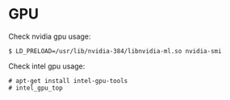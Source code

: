# GPU

Check nvidia gpu usage:
```
$ LD_PRELOAD=/usr/lib/nvidia-384/libnvidia-ml.so nvidia-smi
```

Check intel gpu usage:
```
# apt-get install intel-gpu-tools 
# intel_gpu_top
```
